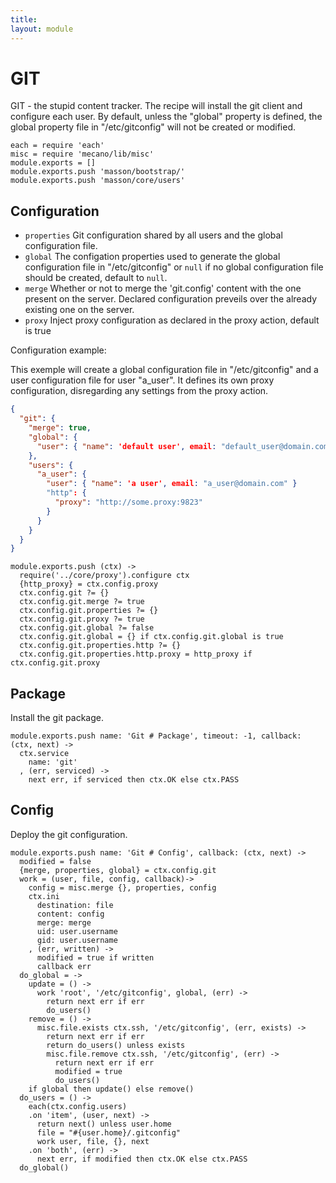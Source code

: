 ```yaml
---
title: 
layout: module
---
```


# GIT

GIT - the stupid content tracker. The recipe will install 
the git client and configure each user. By default, unless
the "global" property is defined, the global property file
in "/etc/gitconfig" will not be created or modified.

    each = require 'each'
    misc = require 'mecano/lib/misc'
    module.exports = []
    module.exports.push 'masson/bootstrap/'
    module.exports.push 'masson/core/users'

Configuration
-------------

*   `properties`
    Git configuration shared by all users and the global 
    configuration file.
*   `global`
    The configation properties used to generate 
    the global configuration file in "/etc/gitconfig" or `null`
    if no global configuration file should be created, default
    to `null`.
*   `merge`
    Whether or not to merge the 'git.config' content 
    with the one present on the server. Declared 
    configuration preveils over the already existing 
    one on the server.
*   `proxy`
    Inject proxy configuration as declared in the 
    proxy action, default is true

Configuration example:

This exemple will create a global configuration file 
in "/etc/gitconfig" and a user configuration file for 
user "a_user". It defines its own proxy configuration, disregarding
any settings from the proxy action.

```json
{
  "git": {
    "merge": true,
    "global": {
      "user": { "name": 'default user', email: "default_user@domain.com" }
    },
    "users": {
      "a_user": {
        "user": { "name": 'a user', email: "a_user@domain.com" }
        "http": {
          "proxy": "http://some.proxy:9823"
        }
      }
    }
  }
}
```

    module.exports.push (ctx) ->
      require('../core/proxy').configure ctx
      {http_proxy} = ctx.config.proxy
      ctx.config.git ?= {}
      ctx.config.git.merge ?= true
      ctx.config.git.properties ?= {}
      ctx.config.git.proxy ?= true
      ctx.config.git.global ?= false
      ctx.config.git.global = {} if ctx.config.git.global is true
      ctx.config.git.properties.http ?= {}
      ctx.config.git.properties.http.proxy = http_proxy if ctx.config.git.proxy

## Package

Install the git package.

    module.exports.push name: 'Git # Package', timeout: -1, callback: (ctx, next) ->
      ctx.service
        name: 'git'
      , (err, serviced) ->
        next err, if serviced then ctx.OK else ctx.PASS

## Config

Deploy the git configuration.

    module.exports.push name: 'Git # Config', callback: (ctx, next) ->
      modified = false
      {merge, properties, global} = ctx.config.git
      work = (user, file, config, callback)->
        config = misc.merge {}, properties, config
        ctx.ini
          destination: file
          content: config
          merge: merge
          uid: user.username
          gid: user.username
        , (err, written) ->
          modified = true if written
          callback err
      do_global = ->
        update = () ->
          work 'root', '/etc/gitconfig', global, (err) ->
            return next err if err
            do_users()
        remove = () ->
          misc.file.exists ctx.ssh, '/etc/gitconfig', (err, exists) ->
            return next err if err
            return do_users() unless exists
            misc.file.remove ctx.ssh, '/etc/gitconfig', (err) ->
              return next err if err
              modified = true
              do_users()
        if global then update() else remove()
      do_users = () ->
        each(ctx.config.users)
        .on 'item', (user, next) ->
          return next() unless user.home
          file = "#{user.home}/.gitconfig"
          work user, file, {}, next
        .on 'both', (err) ->
          next err, if modified then ctx.OK else ctx.PASS
      do_global()

